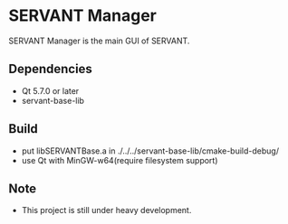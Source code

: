 # SERVANT Manager
SERVANT Manager is the main GUI of SERVANT.  

## Dependencies
* Qt 5.7.0 or later  
* servant-base-lib  

## Build
* put libSERVANTBase.a in ./../../servant-base-lib/cmake-build-debug/  
* use Qt with MinGW-w64(require filesystem support)

## Note
* This project is still under heavy development.  
